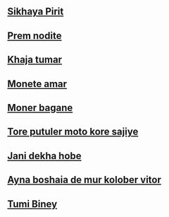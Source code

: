 ## [Sikhaya Pirit](https://www.youtube.com/watch?v=lBYP1nlEbHs)

## [Prem nodite](https://www.youtube.com/watch?v=7vDbMTWIVZQ)

## [Khaja tumar](https://www.youtube.com/watch?v=XaSXMSS3hOQ)

## [Monete amar](https://www.youtube.com/watch?v=6_6i7ivwEyk)

## [Moner bagane](https://www.youtube.com/watch?v=Ddb4elTtMvQ)

## [Tore putuler moto kore sajiye](https://www.youtube.com/watch?v=E9KZpHif29Q)

## [Jani dekha hobe](https://www.youtube.com/watch?v=EFBUgxkLhfg)

## [Ayna boshaia de mur kolober vitor](https://www.youtube.com/watch?v=t7XF2ZKfikE)

## [Tumi Biney](https://media.giphy.com/media/LmNwrBhejkK9EFP504/giphy.gif)
